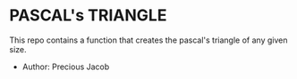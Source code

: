 # PASCAL's TRIANGLE

This repo contains a function that creates the pascal's triangle of any given size.

* Author: Precious Jacob
